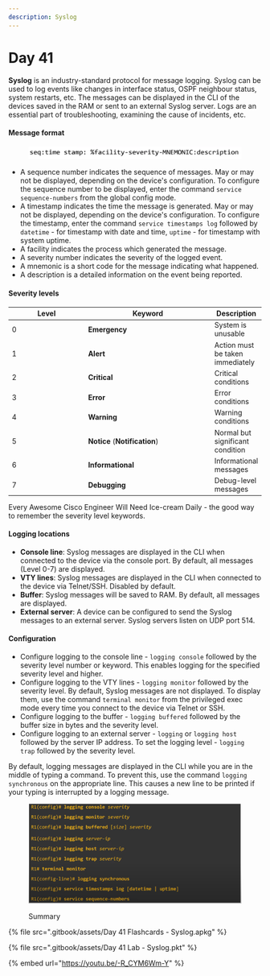 ```yaml
---
description: Syslog
---
```


# Day 41

**Syslog** is an industry-standard protocol for message logging. Syslog can be used to log events like changes in interface status, OSPF neighbour status, system restarts, etc. The messages can be displayed in the CLI of the devices saved in the RAM or sent to an external Syslog server. Logs are an essential part of troubleshooting, examining the cause of incidents, etc.&#x20;

#### Message format

<figure><img src=".gitbook/assets/image (1) (1) (1) (1) (1) (1) (1) (1) (1) (1) (1).png" alt="message format" width="563"><figcaption></figcaption></figure>

* A sequence number indicates the sequence of messages. May or may not be displayed, depending on the device's configuration. To configure the sequence number to be displayed, enter the command `service sequence-numbers` from the global config mode.
* A timestamp indicates the time the message is generated. May or may not be displayed, depending on the device's configuration. To configure the timestamp, enter the command `service timestamps log` followed by `datetime` - for timestamp with date and time, `uptime` - for timestamp with system uptime.
* A facility indicates the process which generated the message.
* A severity number indicates the severity of the logged event.
* A mnemonic is a short code for the message indicating what happened.&#x20;
* A description is a detailed information on the event being reported.

#### Severity levels

<table><thead><tr><th width="166.33333333333331">Level</th><th width="279">Keyword</th><th>Description</th></tr></thead><tbody><tr><td>0</td><td><strong>Emergency</strong></td><td>System is unusable</td></tr><tr><td>1</td><td><strong>Alert</strong></td><td>Action must be taken immediately</td></tr><tr><td>2</td><td><strong>Critical</strong></td><td>Critical conditions</td></tr><tr><td>3</td><td><strong>Error</strong></td><td>Error conditions</td></tr><tr><td>4</td><td><strong>Warning</strong></td><td>Warning conditions</td></tr><tr><td>5</td><td><strong>Notice</strong> (<strong>Notification</strong>)</td><td>Normal but significant condition</td></tr><tr><td>6</td><td><strong>Informational</strong></td><td>Informational messages</td></tr><tr><td>7</td><td><strong>Debugging</strong></td><td>Debug-level messages</td></tr></tbody></table>

Every Awesome Cisco Engineer Will Need Ice-cream Daily - the good way to remember the severity level keywords.

#### Logging locations

* **Console line**: Syslog messages are displayed in the CLI when connected to the device via the console port. By default, all messages (Level 0-7) are displayed.
* **VTY lines**: Syslog messages are displayed in the CLI when connected to the device via Telnet/SSH. Disabled by default.
* **Buffer**: Syslog messages will be saved to RAM. By default, all messages are displayed.
* **External server**: A device can be configured to send the Syslog messages to an external server. Syslog servers listen on UDP port 514.&#x20;

#### Configuration

* Configure logging to the console line -  `logging console` followed by the severity level number or keyword. This enables logging for the specified severity level and higher.
* Configure logging to the VTY lines - `logging monitor` followed by the severity level. By default, Syslog messages are not displayed. To display them, use the command `terminal monitor` from the privileged exec mode every time you connect to the device via Telnet or SSH.
* Configure logging to the buffer - `logging buffered` followed by the buffer size in bytes and the severity level.
* Configure logging to an external server - `logging` or `logging host` followed by the server IP address. To set the logging level - `logging trap` followed by the severity level.

By default, logging messages are displayed in the CLI while you are in the middle of typing a command. To prevent this, use the command `logging synchronous` on the appropriate line. This causes a new line to be printed if your typing is interrupted by a logging message.

<figure><img src=".gitbook/assets/image (2) (1) (1) (1) (1) (1) (1) (1).png" alt="summary" width="563"><figcaption><p>Summary</p></figcaption></figure>

{% file src=".gitbook/assets/Day 41 Flashcards - Syslog.apkg" %}

{% file src=".gitbook/assets/Day 41 Lab - Syslog.pkt" %}

{% embed url="https://youtu.be/-R_CYM6Wm-Y" %}
